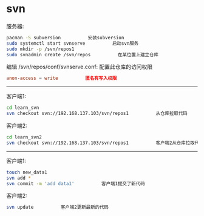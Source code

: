# svn




服务器:

```bash
pacman -S subversion          安装subversion
sudo systemctl start svnserve          启动svn服务
sudo mkdir -p /svn/repos1         
sudo svnadmin create /svn/repos          在某位置上建立仓库
```

编辑 /svn/repos/conf/svnserve.conf:          配置此仓库的访问权限

```conf
anon-access = write          匿名有写入权限
```

---


客户端1:

```bash
cd learn_svn
svn checkout svn://192.168.137.103/svn/repos1          从仓库拉取代码
```



客户端2:

```bash
cd learn_svn2
svn checkout svn://192.168.137.103/svn/repos1          客户端2从仓库拉取代码
```

---

客户端1:

```bash
touch new_data1
svn add *
svn commit -m 'add data1'          客户端1提交了新代码
```

客户端2:

```bash
svn update          客户端2更新最新的代码
```
